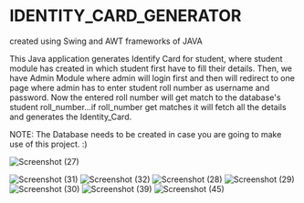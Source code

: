 # IDENTITY_CARD_GENERATOR
created using Swing and AWT frameworks of JAVA 

This Java application generates Identify Card for student, where student module has created in which student first have to fill their details.
Then, we have Admin Module where admin will login first and then will redirect to one page where admin has to enter student roll number as username and password.
Now the entered roll number will get match to the database's student roll_number...if roll_number get matches it will fetch all the details and generates the Identity_Card.

NOTE: The Database needs to be created in case you are going to make use of this project. :)

![Screenshot (27)](https://user-images.githubusercontent.com/86356749/229085471-9d152b7b-8580-441e-9927-6d67a9c72396.png)

![Screenshot (31)](https://user-images.githubusercontent.com/86356749/229086454-753ff658-f62c-45e3-83cb-928eb26f2aa0.png)
![Screenshot (32)](https://user-images.githubusercontent.com/86356749/229086527-15a36c50-c061-41c0-a893-f2c7689c701f.png)
![Screenshot (28)](https://user-images.githubusercontent.com/86356749/229086582-fc5673a1-b469-454b-b106-18d760af955e.png)
![Screenshot (29)](https://user-images.githubusercontent.com/86356749/229086645-d4869e8e-b781-410a-9d1b-324109465e35.png)
![Screenshot (30)](https://user-images.githubusercontent.com/86356749/229086738-99bff3f3-cea1-4350-8e7c-a21ca0243b63.png)
![Screenshot (39)](https://user-images.githubusercontent.com/86356749/229086935-b8718109-2bbf-4812-9fda-2d8f5c500e46.png)
![Screenshot (45)](https://user-images.githubusercontent.com/86356749/229086982-6a184775-b887-45e5-9f8c-743de164906a.png)

